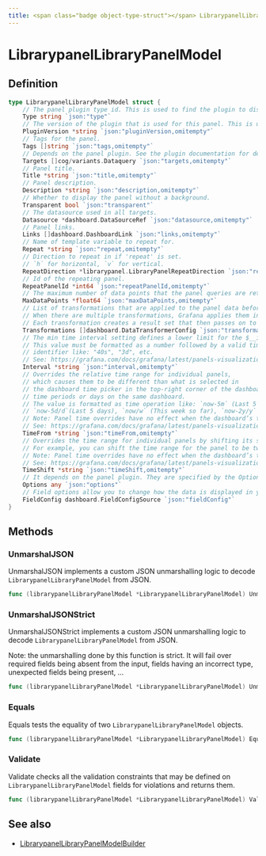 ```yaml
---
title: <span class="badge object-type-struct"></span> LibrarypanelLibraryPanelModel
---
```

# <span class="badge object-type-struct"></span> LibrarypanelLibraryPanelModel

## Definition

```go
type LibrarypanelLibraryPanelModel struct {
    // The panel plugin type id. This is used to find the plugin to display the panel.
    Type string `json:"type"`
    // The version of the plugin that is used for this panel. This is used to find the plugin to display the panel and to migrate old panel configs.
    PluginVersion *string `json:"pluginVersion,omitempty"`
    // Tags for the panel.
    Tags []string `json:"tags,omitempty"`
    // Depends on the panel plugin. See the plugin documentation for details.
    Targets []cog/variants.Dataquery `json:"targets,omitempty"`
    // Panel title.
    Title *string `json:"title,omitempty"`
    // Panel description.
    Description *string `json:"description,omitempty"`
    // Whether to display the panel without a background.
    Transparent bool `json:"transparent"`
    // The datasource used in all targets.
    Datasource *dashboard.DataSourceRef `json:"datasource,omitempty"`
    // Panel links.
    Links []dashboard.DashboardLink `json:"links,omitempty"`
    // Name of template variable to repeat for.
    Repeat *string `json:"repeat,omitempty"`
    // Direction to repeat in if 'repeat' is set.
    // `h` for horizontal, `v` for vertical.
    RepeatDirection *librarypanel.LibraryPanelRepeatDirection `json:"repeatDirection,omitempty"`
    // Id of the repeating panel.
    RepeatPanelId *int64 `json:"repeatPanelId,omitempty"`
    // The maximum number of data points that the panel queries are retrieving.
    MaxDataPoints *float64 `json:"maxDataPoints,omitempty"`
    // List of transformations that are applied to the panel data before rendering.
    // When there are multiple transformations, Grafana applies them in the order they are listed.
    // Each transformation creates a result set that then passes on to the next transformation in the processing pipeline.
    Transformations []dashboard.DataTransformerConfig `json:"transformations"`
    // The min time interval setting defines a lower limit for the $__interval and $__interval_ms variables.
    // This value must be formatted as a number followed by a valid time
    // identifier like: "40s", "3d", etc.
    // See: https://grafana.com/docs/grafana/latest/panels-visualizations/query-transform-data/#query-options
    Interval *string `json:"interval,omitempty"`
    // Overrides the relative time range for individual panels,
    // which causes them to be different than what is selected in
    // the dashboard time picker in the top-right corner of the dashboard. You can use this to show metrics from different
    // time periods or days on the same dashboard.
    // The value is formatted as time operation like: `now-5m` (Last 5 minutes), `now/d` (the day so far),
    // `now-5d/d`(Last 5 days), `now/w` (This week so far), `now-2y/y` (Last 2 years).
    // Note: Panel time overrides have no effect when the dashboard’s time range is absolute.
    // See: https://grafana.com/docs/grafana/latest/panels-visualizations/query-transform-data/#query-options
    TimeFrom *string `json:"timeFrom,omitempty"`
    // Overrides the time range for individual panels by shifting its start and end relative to the time picker.
    // For example, you can shift the time range for the panel to be two hours earlier than the dashboard time picker setting `2h`.
    // Note: Panel time overrides have no effect when the dashboard’s time range is absolute.
    // See: https://grafana.com/docs/grafana/latest/panels-visualizations/query-transform-data/#query-options
    TimeShift *string `json:"timeShift,omitempty"`
    // It depends on the panel plugin. They are specified by the Options field in panel plugin schemas.
    Options any `json:"options"`
    // Field options allow you to change how the data is displayed in your visualizations.
    FieldConfig dashboard.FieldConfigSource `json:"fieldConfig"`
}
```
## Methods

### <span class="badge object-method"></span> UnmarshalJSON

UnmarshalJSON implements a custom JSON unmarshalling logic to decode `LibrarypanelLibraryPanelModel` from JSON.

```go
func (librarypanelLibraryPanelModel *LibrarypanelLibraryPanelModel) UnmarshalJSON(raw []byte) error
```

### <span class="badge object-method"></span> UnmarshalJSONStrict

UnmarshalJSONStrict implements a custom JSON unmarshalling logic to decode `LibrarypanelLibraryPanelModel` from JSON.

Note: the unmarshalling done by this function is strict. It will fail over required fields being absent from the input, fields having an incorrect type, unexpected fields being present, …

```go
func (librarypanelLibraryPanelModel *LibrarypanelLibraryPanelModel) UnmarshalJSONStrict(raw []byte) error
```

### <span class="badge object-method"></span> Equals

Equals tests the equality of two `LibrarypanelLibraryPanelModel` objects.

```go
func (librarypanelLibraryPanelModel *LibrarypanelLibraryPanelModel) Equals(other LibrarypanelLibraryPanelModel) bool
```

### <span class="badge object-method"></span> Validate

Validate checks all the validation constraints that may be defined on `LibrarypanelLibraryPanelModel` fields for violations and returns them.

```go
func (librarypanelLibraryPanelModel *LibrarypanelLibraryPanelModel) Validate() error
```

## See also

 * <span class="badge builder"></span> [LibrarypanelLibraryPanelModelBuilder](./builder-LibrarypanelLibraryPanelModelBuilder.md)
